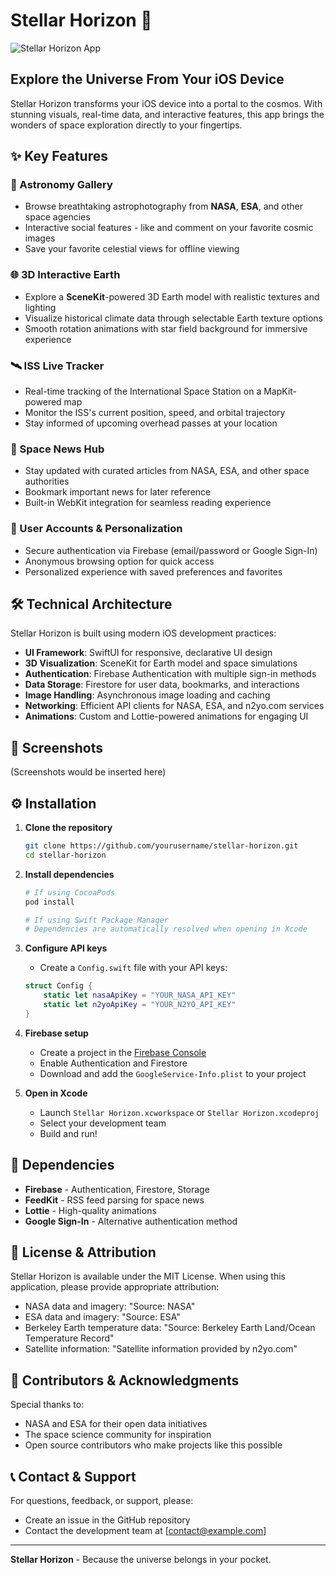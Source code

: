 # Stellar Horizon 🌌

![Stellar Horizon App](https://github.com/user-attachments/assets/f3732faf-3d1c-4b92-998d-6f6d7137e5ed)

## Explore the Universe From Your iOS Device

Stellar Horizon transforms your iOS device into a portal to the cosmos. With stunning visuals, real-time data, and interactive features, this app brings the wonders of space exploration directly to your fingertips.

## ✨ Key Features

### 🔭 Astronomy Gallery
* Browse breathtaking astrophotography from **NASA**, **ESA**, and other space agencies
* Interactive social features - like and comment on your favorite cosmic images
* Save your favorite celestial views for offline viewing

### 🌐 3D Interactive Earth
* Explore a **SceneKit**-powered 3D Earth model with realistic textures and lighting
* Visualize historical climate data through selectable Earth texture options
* Smooth rotation animations with star field background for immersive experience

### 🛰️ ISS Live Tracker
* Real-time tracking of the International Space Station on a MapKit-powered map
* Monitor the ISS's current position, speed, and orbital trajectory
* Stay informed of upcoming overhead passes at your location

### 📱 Space News Hub
* Stay updated with curated articles from NASA, ESA, and other space authorities
* Bookmark important news for later reference
* Built-in WebKit integration for seamless reading experience

### 👤 User Accounts & Personalization
* Secure authentication via Firebase (email/password or Google Sign-In)
* Anonymous browsing option for quick access
* Personalized experience with saved preferences and favorites

## 🛠️ Technical Architecture

Stellar Horizon is built using modern iOS development practices:

* **UI Framework**: SwiftUI for responsive, declarative UI design
* **3D Visualization**: SceneKit for Earth model and space simulations
* **Authentication**: Firebase Authentication with multiple sign-in methods
* **Data Storage**: Firestore for user data, bookmarks, and interactions
* **Image Handling**: Asynchronous image loading and caching
* **Networking**: Efficient API clients for NASA, ESA, and n2yo.com services
* **Animations**: Custom and Lottie-powered animations for engaging UI

## 📱 Screenshots

(Screenshots would be inserted here)

## ⚙️ Installation

1. **Clone the repository**
   ```bash
   git clone https://github.com/yourusername/stellar-horizon.git
   cd stellar-horizon
   ```

2. **Install dependencies**
   ```bash
   # If using CocoaPods
   pod install
   
   # If using Swift Package Manager
   # Dependencies are automatically resolved when opening in Xcode
   ```

3. **Configure API keys**
   * Create a `Config.swift` file with your API keys:
   ```swift
   struct Config {
       static let nasaApiKey = "YOUR_NASA_API_KEY"
       static let n2yoApiKey = "YOUR_N2YO_API_KEY"
   }
   ```

4. **Firebase setup**
   * Create a project in the [Firebase Console](https://console.firebase.google.com/)
   * Enable Authentication and Firestore
   * Download and add the `GoogleService-Info.plist` to your project

5. **Open in Xcode**
   * Launch `Stellar Horizon.xcworkspace` or `Stellar Horizon.xcodeproj`
   * Select your development team
   * Build and run!

## 🧩 Dependencies

* **Firebase** - Authentication, Firestore, Storage
* **FeedKit** - RSS feed parsing for space news
* **Lottie** - High-quality animations
* **Google Sign-In** - Alternative authentication method

## 📄 License & Attribution

Stellar Horizon is available under the MIT License. When using this application, please provide appropriate attribution:

* NASA data and imagery: "Source: NASA"
* ESA data and imagery: "Source: ESA"
* Berkeley Earth temperature data: "Source: Berkeley Earth Land/Ocean Temperature Record"
* Satellite information: "Satellite information provided by n2yo.com"

## 👥 Contributors & Acknowledgments

Special thanks to:
* NASA and ESA for their open data initiatives
* The space science community for inspiration
* Open source contributors who make projects like this possible

## 📞 Contact & Support

For questions, feedback, or support, please:
* Create an issue in the GitHub repository
* Contact the development team at [contact@example.com]

---

**Stellar Horizon** - Because the universe belongs in your pocket.
